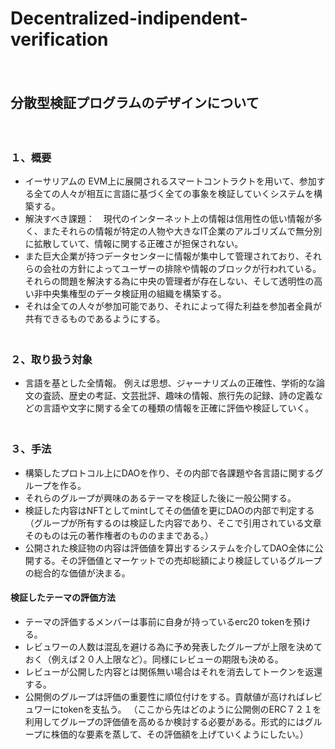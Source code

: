# Decentralized-indipendent-verification
　　
## 分散型検証プログラムのデザインについて 
　　　　　
   
### １、概要
- イーサリアムの EVM上に展開されるスマートコントラクトを用いて、参加する全ての人々が相互に言語に基づく全ての事象を検証していくシステムを構築する。
- 解決すべき課題：　現代のインターネット上の情報は信用性の低い情報が多く、またそれらの情報が特定の人物や大きなIT企業のアルゴリズムで無分別に拡散していて、情報に関する正確さが担保されない。
- また巨大企業が持つデータセンターに情報が集中して管理されており、それらの会社の方針によってユーザーの排除や情報のブロックが行われている。
それらの問題を解決する為に中央の管理者が存在しない、そして透明性の高い非中央集権型のデータ検証用の組織を構築する。
- それは全ての人々が参加可能であり、それによって得た利益を参加者全員が共有できるものであるようにする。
　　　　　　　　　　　　　　　　　　　　　
                     　　　
### ２、取り扱う対象
- 言語を基とした全情報。
例えば思想、ジャーナリズムの正確性、学術的な論文の査読、歴史の考証、文芸批評、趣味の情報、旅行先の記録、詩の定義などの言語や文字に関する全ての種類の情報を正確に評価や検証していく。
　　　　　　　　　　　　　　　　　　　　　　　　　　　　　　　　　　　
                                   
### ３、手法
  
- 構築したプロトコル上にDAOを作り、その内部で各課題や各言語に関するグループを作る。
- それらのグループが興味のあるテーマを検証した後に一般公開する。
- 検証した内容はNFTとしてmintしてその価値を更にDAOの内部で判定する（グループが所有するのは検証した内容であり、そこで引用されている文章そのものは元の著作権者のもののままである。）
- 公開された検証物の内容は評価値を算出するシステムを介してDAO全体に公開する。その評価値とマーケットでの売却総額により検証しているグループの総合的な価値が決まる。

#### 検証したテーマの評価方法
- テーマの評価するメンバーは事前に自身が持っているerc20 tokenを預ける。
- レビュワーの人数は混乱を避ける為に予め発表したグループが上限を決めておく（例えば２０人上限など）。同様にレビューの期限も決める。
- レビューが公開した内容とは関係無い場合はそれを消去してトークンを返還する。
- 公開側のグループは評価の重要性に順位付けをする。貢献値が高ければレビュワーにtokenを支払う。
（ここから先はどのように公開側のERC７２１を利用してグループの評価値を高めるか検討する必要がある。形式的にはグループに株価的な要素を蒸して、その評価額を上げていくようにしたい。）





